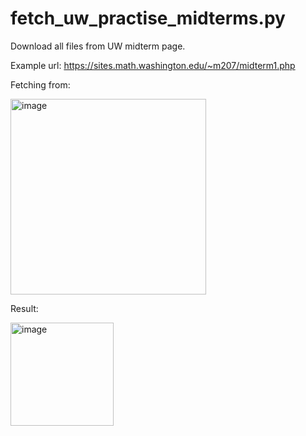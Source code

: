 # fetch_uw_practise_midterms.py
Download all files from UW midterm page.

Example url: https://sites.math.washington.edu/~m207/midterm1.php

Fetching from:

<img width="313" alt="image" src="https://user-images.githubusercontent.com/101531662/165024777-4057a23a-bc5f-4ba7-93b4-393751297102.png">

Result:

<img width="165" alt="image" src="https://user-images.githubusercontent.com/101531662/165025245-e277229b-5078-432f-8d6f-c6086b36dad7.png">
